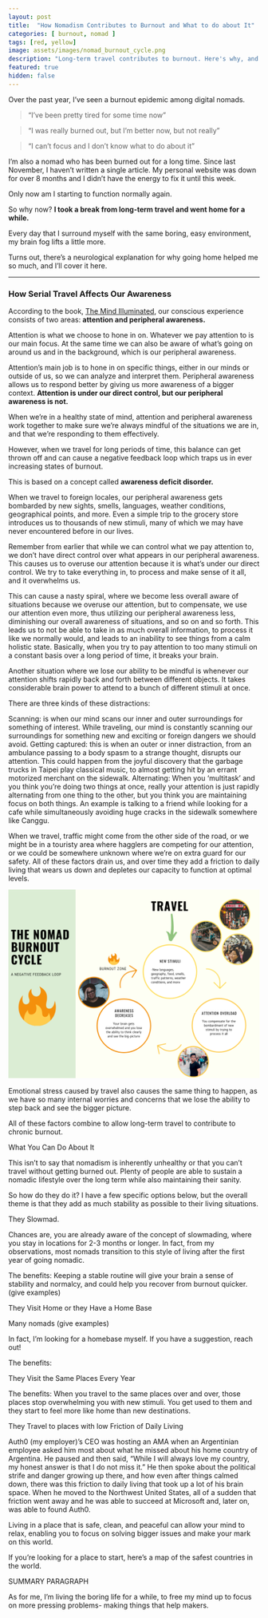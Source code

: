 ```yaml
---
layout: post
title:  "How Nomadism Contributes to Burnout and What to do about It"
categories: [ burnout, nomad ]
tags: [red, yellow]
image: assets/images/nomad_burnout_cycle.png
description: "Long-term travel contributes to burnout. Here's why, and what you can do about it."
featured: true
hidden: false
---
```


Over the past year, I’ve seen a burnout epidemic among digital nomads. 
> “I’ve been pretty tired for some time now”

> “I was really burned out, but I’m better now, but not really”

> “I can’t focus and I don’t know what to do about it”

I’m also a nomad who has been burned out for a long time. Since last November, I haven’t written a single article. My personal website was down for over 8 months and I didn’t have the energy to fix it until this week.

Only now am I starting to function normally again. 


So why now? **I took a break from long-term travel and went home for a while.**

Every day that I surround myself with the same boring, easy environment, my brain fog lifts a little more.

Turns out, there’s a neurological explanation for why going home helped me so much, and I’ll cover it here.

---

### How Serial Travel Affects Our Awareness

According to the book, [The Mind Illuminated](https://www.amazon.com/Mind-Illuminated-Meditation-Integrating-Mindfulness-ebook/dp/B01INMZKAQ/), our conscious experience consists of two areas: **attention and peripheral awareness.**

Attention is what we choose to hone in on. Whatever we pay attention to is our main focus. At the same time we can also be aware of what’s going on around us and in the background, which is our peripheral awareness.

Attention’s main job is to hone in on specific things, either in our minds or outside of us, so we can analyze and interpret them. Peripheral awareness allows us to respond better by giving us more awareness of a bigger context. **Attention is under our direct control, but our peripheral awareness is not.**

When we’re in a healthy state of mind, attention and peripheral awareness work together to make sure we’re always mindful of the situations we are in, and that we’re responding to them effectively.

However, when we travel for long periods of time, this balance can get thrown off and can cause a negative feedback loop which traps us in ever increasing states of burnout.

This is based on a concept called **awareness deficit disorder.** 

When we travel to foreign locales, our peripheral awareness gets bombarded by new sights, smells, languages, weather conditions, geographical points, and more. Even a simple trip to the grocery store introduces us to thousands of new stimuli, many of which we may have never encountered before in our lives.

Remember from earlier that while we can control what we pay attention to, we don’t have direct control over what appears in our peripheral awareness. This causes us to overuse our attention because it is what’s under our direct control. We try to take everything in, to process and make sense of it all, and it overwhelms us. 

This can cause a nasty spiral, where we become less overall aware of situations because we overuse our attention, but to compensate, we use our attention even more, thus utilizing our peripheral awareness less, diminishing our overall awareness of situations, and so on and so forth. This leads us to not be able to take in as much overall information, to process it like we normally would, and leads to an inability to see things from a calm holistic state. Basically, when you try to pay attention to too many stimuli on a constant basis over a long period of time, it breaks your brain.


Another situation where we lose our ability to be mindful is whenever our attention shifts rapidly back and forth between different objects. It takes considerable brain power to attend to a bunch of different stimuli at once. 

There are three kinds of these distractions:

Scanning: is when our mind scans our inner and outer surroundings for something of interest. While traveling, our mind is constantly scanning our surroundings for something new and exciting or foreign dangers we should avoid.
Getting captured: this is when an outer or inner distraction, from an ambulance passing to a body spasm to a strange thought, disrupts our attention. This could happen from the joyful discovery that the garbage trucks in Taipei play classical music, to almost getting hit by an errant motorized merchant on the sidewalk.
Alternating: When you ‘multitask’ and you think you’re doing two things at once, really your attention is just rapidly alternating from one thing to the other, but you think you are maintaining focus on both things. An example is talking to a friend while looking for a cafe while simultaneously avoiding huge cracks in the sidewalk somewhere like Canggu.

When we travel, traffic might come from the other side of the road, or we might be in a touristy area where hagglers are competing for our attention, or we could be somewhere unknown where we’re on extra guard for our safety. All of these factors drain us, and over time they add a friction to daily living that wears us down and depletes our capacity to function at optimal levels.

![Nomad Burnout Cycle](/assets/images/nomad_burnout_cycle.png "Nomad Burnout Cycle")



Emotional stress caused by travel also causes the same thing to happen, as we have so many internal worries and concerns that we lose the ability to step back and see the bigger picture.

All of these factors combine to allow long-term travel to contribute to chronic burnout.

What You Can Do About It

This isn’t to say that nomadism is inherently unhealthy or that you can’t travel without getting burned out. Plenty of people are able to sustain a nomadic lifestyle over the long term while also maintaining their sanity.

So how do they do it? I have a few specific options below, but the overall theme is that they add as much stability as possible to their living situations. 

They Slowmad.


Chances are, you are already aware of the concept of slowmading, where you stay in locations for 2-3 months or longer. In fact, from my observations, most nomads transition to this style of living after the first year of going nomadic.

The benefits: Keeping a stable routine will give your brain a sense of stability and normalcy, and could help you recover from burnout quicker.
(give examples)

They Visit Home or they Have a Home Base

Many nomads (give examples)

In fact, I’m looking for a homebase myself. If you have a suggestion, reach out!

The benefits:

They Visit the Same Places Every Year

The benefits: When you travel to the same places over and over, those places stop overwhelming you with new stimuli. You get used to them and they start to feel more like home than new destinations.

They Travel to places with low Friction of Daily Living

Auth0 (my employer)’s CEO was hosting an AMA when an Argentinian employee asked him most about what he missed about his home country of Argentina. He paused and then said, “While I will always love my country, my honest answer is that I do not miss it.” He then spoke about the political strife and danger growing up there, and how even after things calmed down, there was this friction to daily living that took up a lot of his brain space. When he moved to the Northwest United States, all of a sudden that friction went away and he was able to succeed at Microsoft and, later on, was able to found Auth0. 

Living in a place that is safe, clean, and peaceful can allow your mind to relax, enabling you to focus on solving bigger issues and make your mark on this world.

If you’re looking for a place to start, here’s a map of the safest countries in the world. 






SUMMARY PARAGRAPH



As for me, I’m living the boring life for a while, to free my mind up to focus on more pressing problems- making things that help makers.

